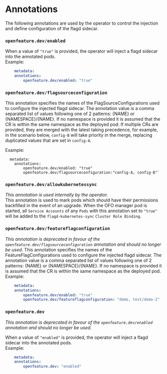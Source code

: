 # Annotations

The following annotations are used by the operator to control the injection and define configuration of the flagd sidecar.

### `openfeature.dev/enabled`
When a value of `"true"` is provided, the operator will inject a flagd sidecar into the annotated pods.  
Example: 
```yaml
    metadata:
    annotations:
        openfeature.dev/enabled: "true"
```

### `openfeature.dev/flagsourceconfiguration`
This annotation specifies the names of the FlagSourceConfigurations used to configure the injected flagd sidecar.
The annotation value is a comma separated list of values following one of 2 patterns: {NAME} or {NAMESPACE}/{NAME}. 
If no namespace is provided it is assumed that the CR is within the same namespace as the deployed pod.
If multiple CRs are provided, they are merged with the latest taking precedence, for example, in the scenario below, `config-B` will take priority in the merge, replacing duplicated values that are set in `config-A`.

Example:
```
  metadata:
    annotations:
        openfeature.dev/enabled: "true"
        openfeature.dev/flagsourceconfiguration:"config-A, config-B"`
```

### `openfeature.dev/allowkubernetessync`
*This annotation is used internally by the operator.*  
This annotation is used to mark pods which should have their permissions backfilled in the event of an upgrade. When the OFO manager pod is started, all `Service Accounts` of any `Pods` with this annotation set to `"true"` will be added to the `flagd-kubernetes-sync` `Cluster Role Binding`.


### `openfeature.dev/featureflagconfiguration`
*This annotation is deprecated in favour of the `openfeature.dev/flagsourceconfiguration` annotation and should no longer be used.* 
This annotation specifies the names of the FeatureFlagConfigurations used to configure the injected flagd sidecar.
The annotation value is a comma separated list of values following one of 2 patterns: {NAME} or {NAMESPACE}/{NAME}. 
If no namespace is provided it is assumed that the CR is within the same namespace as the deployed pod.
Example:
```yaml
    metadata:
    annotations:
        openfeature.dev/enabled: "true"
        openfeature.dev/featureflagconfiguration: "demo, test/demo-2"
```

### `openfeature.dev`
*This annotation is deprecated in favour of the `openfeature.dev/enabled` annotation and should no longer be used.* 

When a value of `"enabled"` is provided, the operator will inject a flagd sidecar into the annotated pods.  
Example: 
```yaml
    metadata:
    annotations:
        openfeature.dev: "enabled"
```
